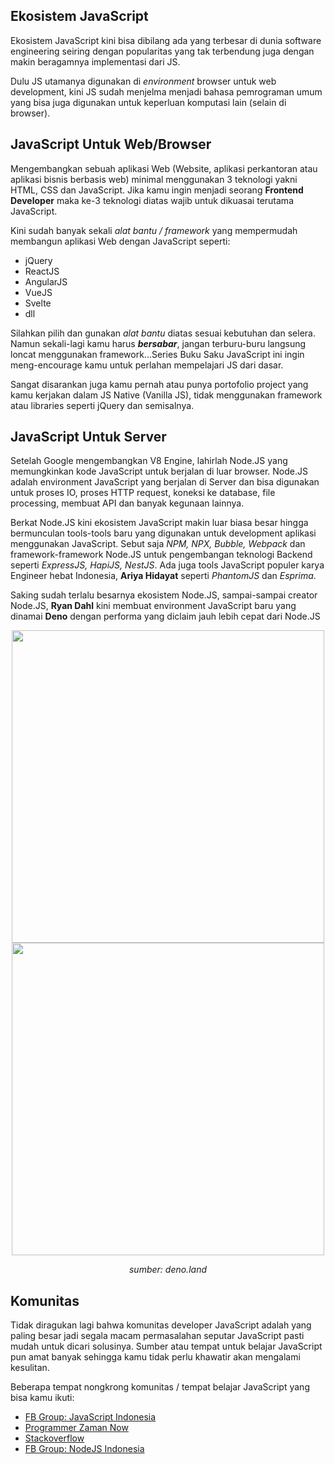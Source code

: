 ## Ekosistem JavaScript

Ekosistem JavaScript kini bisa dibilang ada yang terbesar di dunia software engineering seiring dengan popularitas yang tak terbendung juga dengan makin beragamnya implementasi dari JS.

Dulu JS utamanya digunakan di _environment_ browser untuk web development, kini JS sudah menjelma menjadi bahasa pemrograman umum yang bisa juga digunakan untuk keperluan komputasi lain (selain di browser).

## JavaScript Untuk Web/Browser

Mengembangkan sebuah aplikasi Web (Website, aplikasi perkantoran atau aplikasi bisnis berbasis web) minimal menggunakan 3 teknologi yakni HTML, CSS dan JavaScript. Jika kamu ingin  menjadi seorang **Frontend Developer** maka ke-3 teknologi diatas wajib untuk dikuasai terutama JavaScript.

Kini sudah banyak sekali _alat bantu / framework_ yang mempermudah membangun aplikasi Web dengan JavaScript seperti:

* jQuery
* ReactJS
* AngularJS
* VueJS
* Svelte
* dll

Silahkan pilih dan gunakan _alat bantu_ diatas sesuai kebutuhan dan selera. Namun sekali-lagi kamu harus **_bersabar_**, jangan terburu-buru langsung loncat menggunakan framework...Series Buku Saku JavaScript ini ingin meng-encourage kamu untuk perlahan mempelajari JS dari dasar.

Sangat disarankan juga kamu pernah atau punya portofolio project yang kamu kerjakan dalam JS Native (Vanilla JS), tidak menggunakan framework atau libraries seperti jQuery dan semisalnya. 

## JavaScript Untuk Server

Setelah Google mengembangkan V8 Engine, lahirlah Node.JS yang memungkinkan kode JavaScript untuk berjalan di luar browser. Node.JS adalah environment JavaScript yang berjalan di Server dan bisa digunakan untuk proses IO, proses HTTP request,  koneksi ke database, file processing, membuat API dan banyak kegunaan lainnya. 

Berkat Node.JS kini ekosistem JavaScript makin luar biasa besar hingga bermunculan tools-tools baru yang digunakan untuk development aplikasi menggunakan JavaScript. Sebut saja _NPM, NPX, Bubble, Webpack_ dan framework-framework Node.JS untuk pengembangan teknologi Backend seperti _ExpressJS, HapiJS, NestJS_. Ada juga tools JavaScript populer karya Engineer hebat Indonesia, **Ariya Hidayat** seperti _PhantomJS_ dan _Esprima_.

Saking sudah terlalu besarnya ekosistem Node.JS, sampai-sampai creator Node.JS, **Ryan Dahl** kini membuat environment JavaScript baru yang dinamai **Deno** dengan performa yang diclaim jauh lebih cepat dari Node.JS

<div align="center">
  <img src="https://user-images.githubusercontent.com/3906229/210554864-5652d48d-0786-4052-92db-24cd057cffc7.gif" width="500">
</div>
<div align="center">
  <img src="https://user-images.githubusercontent.com/3906229/210555170-49c17b5e-1799-4dfb-8366-07a74e004bf5.PNG" width="500">
</div>
<p align="center"><i color="red">sumber: deno.land </i></p>

## Komunitas

Tidak diragukan lagi bahwa komunitas developer JavaScript adalah yang paling besar jadi segala macam permasalahan seputar JavaScript pasti mudah untuk dicari solusinya. Sumber atau tempat untuk belajar JavaScript pun amat banyak sehingga kamu tidak perlu khawatir akan mengalami kesulitan.

Beberapa tempat nongkrong komunitas / tempat belajar JavaScript yang bisa kamu ikuti:
* [FB Group: JavaScript Indonesia](https://www.facebook.com/groups/125918327491451)
* [Programmer Zaman Now](https://www.youtube.com/@ProgrammerZamanNow)
* [Stackoverflow](https://stackoverflow.com/questions/tagged/javascript)
* [FB Group: NodeJS Indonesia](https://web.facebook.com/groups/121311681337610)

